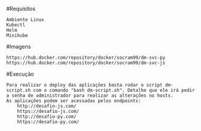 #Requisitos

    Ambiente Linux
    Kubectl
    Helm
    Minikube

#Imagens

    https://hub.docker.com/repository/docker/socram99/dm-svc-py
    https://hub.docker.com/repository/docker/socram99/dm-svc-js

#Execução

    Para realizar o deploy das aplicações basta rodar o script dm-script.sh com o comando "bash dm-script.sh". Detalhe que ele irá pedir a senha de administrador para realizar as alterações no hosts.
    As aplicações podem ser acessadas pelos endpoints:
        http://desafio-js.com/
        https://desafio-js.com/
        http://desafio-py.com/
        https://desafio-py.com/

